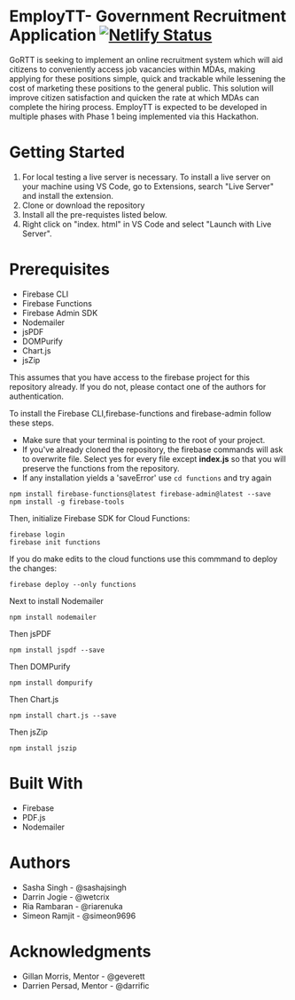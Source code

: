 

# EmployTT- Government Recruitment Application [![Netlify Status](https://api.netlify.com/api/v1/badges/3d71f4dd-2d36-46d3-b419-e8df37426162/deploy-status)](https://app.netlify.com/sites/employtt/deploys)

GoRTT is seeking to implement an online recruitment system which will aid citizens to conveniently access job vacancies within MDAs, making applying for these positions simple, quick and trackable while lessening the cost of marketing these positions to the general public. This solution will improve citizen satisfaction and quicken the rate at which MDAs can complete the hiring process. EmployTT is expected to be developed in multiple phases with Phase 1 being implemented via this Hackathon.


# Getting Started
  1. For local testing a live server is necessary. To install a live server on your machine using VS Code, go to 
     Extensions, search "Live Server" and install the extension.
  2. Clone or download the repository 
  3. Install all the pre-requistes listed below. 
  4. Right click on "index. html" in VS Code and select "Launch with Live Server".

# Prerequisites
  - Firebase CLI
  - Firebase Functions
  - Firebase Admin SDK
  - Nodemailer
  - jsPDF 
  - DOMPurify
  - Chart.js
  - jsZip
  
This assumes that you have access to the firebase project for this repository already. If you do not, please contact one of the authors for authentication. 

To install the Firebase CLI,firebase-functions and firebase-admin follow these steps. 
- Make sure that your terminal is pointing to the root of your project. 
- If you've already cloned the repository, the firebase commands will ask to overwrite file. Select yes for every file except **index.js** so that you will preserve the functions from the repository.
- If any installation yields a 'saveError' use `cd functions` and try again
```
npm install firebase-functions@latest firebase-admin@latest --save
npm install -g firebase-tools
```
Then, initialize Firebase SDK for Cloud Functions:
```
firebase login
firebase init functions
```
If you do make edits to the cloud functions use this commmand to deploy the changes: 
```
firebase deploy --only functions
```
Next to install Nodemailer
```
npm install nodemailer
```
Then jsPDF
```
npm install jspdf --save
```
Then DOMPurify
```
npm install dompurify
```
Then Chart.js
```
npm install chart.js --save
```
Then jsZip
```
npm install jszip
```

# Built With
  - Firebase
  - PDF.js
  - Nodemailer

# Authors
- Sasha Singh - @sashajsingh
- Darrin Jogie - @wetcrix
- Ria Rambaran - @riarenuka
- Simeon Ramjit - @simeon9696


# Acknowledgments
- Gillan Morris, Mentor - @geverett
- Darrien Persad, Mentor - @darrific

